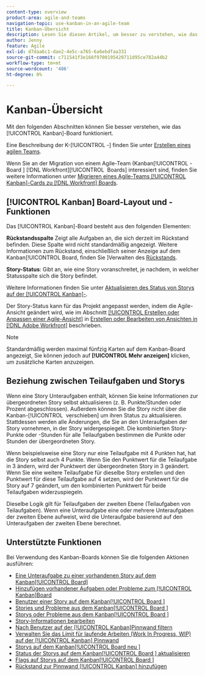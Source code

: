 ```yaml
---
content-type: overview
product-area: agile-and-teams
navigation-topic: use-kanban-in-an-agile-team
title: Kanban-Übersicht
description: Lesen Sie diesen Artikel, um besser zu verstehen, wie das Kanban-Board funktioniert.
author: Jenny
feature: Agile
exl-id: d7daa6c1-dae2-4e5c-a765-6a6ebdfaa331
source-git-commit: c711541f3e166f9700195420711d95ce782a44b2
workflow-type: tm+mt
source-wordcount: '486'
ht-degree: 0%

---
```


# Kanban-Übersicht

<!-- Audited: 01/2024 -->

Mit den folgenden Abschnitten können Sie besser verstehen, wie das [!UICONTROL Kanban]-Board funktioniert.

Eine Beschreibung der K-[!UICONTROL -] finden Sie unter [Erstellen eines agilen Teams](/help/quicksilver/agile/get-started-with-agile-in-workfront/create-an-agile-team.md).

Wenn Sie an der Migration von einem Agile-Team (Kanban[!UICONTROL -Board &#x200B;] [!DNL Workfront]&#x200B;[!UICONTROL &#x200B; Boards] interessiert sind, finden Sie weitere Informationen unter [Migrieren eines Agile-Teams [!UICONTROL Kanban]-Cards zu [!DNL Workfront] Boards](/help/quicksilver/agile/use-boards-agile-planning-tools/migrate-kanban-cards-to-boards.md).

## [!UICONTROL Kanban] Board-Layout und -Funktionen

Das [!UICONTROL Kanban]-Board besteht aus den folgenden Elementen:

**Rückstandsspalte** Zeigt alle Aufgaben an, die sich derzeit im Rückstand befinden. Diese Spalte wird nicht standardmäßig angezeigt. Weitere Informationen zum Rückstand, einschließlich seiner Anzeige auf dem Kanban[!UICONTROL Board, finden Sie &#x200B;]Verwalten des [&#x200B; Rückstands](../../agile/work-in-an-agile-environment/manage-the-agile-backlog.md).

**Story-Status**: Gibt an, wie eine Story voranschreitet, je nachdem, in welcher Statusspalte sich die Story befindet.

Weitere Informationen finden Sie unter [Aktualisieren des Status von Storys auf der [!UICONTROL Kanban]-](../../agile/use-kanban-in-an-agile-team/update-the-status-of-stories.md).

Der Story-Status kann für das Projekt angepasst werden, indem die Agile-Ansicht geändert wird, wie im Abschnitt [[!UICONTROL Erstellen oder Anpassen einer Agile-Ansicht]](/help/quicksilver/reports-and-dashboards/reports/reporting-elements/create-edit-views.md#create-or-customize-an-agile-view) in [Erstellen oder Bearbeiten von Ansichten in [!DNL Adobe Workfront]](/help/quicksilver/reports-and-dashboards/reports/reporting-elements/create-edit-views.md) beschrieben.

>[!NOTE]
>
>Standardmäßig werden maximal fünfzig Karten auf dem Kanban-Board angezeigt, Sie können jedoch auf **[!UICONTROL Mehr anzeigen]** klicken, um zusätzliche Karten anzuzeigen.

## Beziehung zwischen Teilaufgaben und Storys

Wenn eine Story Unteraufgaben enthält, können Sie keine Informationen zur übergeordneten Story selbst aktualisieren (z. B. Punkte/Stunden oder Prozent abgeschlossen). Außerdem können Sie die Story nicht über die Kanban-[!UICONTROL &#x200B; verschieben] um ihren Status zu aktualisieren. Stattdessen werden alle Änderungen, die Sie an den Unteraufgaben der Story vornehmen, in der Story widergespiegelt. Die kombinierten Story-Punkte oder -Stunden für alle Teilaufgaben bestimmen die Punkte oder Stunden der übergeordneten Story.

Wenn beispielsweise eine Story nur eine Teilaufgabe mit 4 Punkten hat, hat die Story selbst auch 4 Punkte. Wenn Sie den Punktwert für die Teilaufgabe in 3 ändern, wird der Punktwert der übergeordneten Story in 3 geändert. Wenn Sie eine weitere Teilaufgabe für dieselbe Story erstellen und den Punktwert für diese Teilaufgabe auf 4 setzen, wird der Punktwert für die Story auf 7 geändert, um den kombinierten Punktwert für beide Teilaufgaben widerzuspiegeln.

Dieselbe Logik gilt für Teilaufgaben der zweiten Ebene (Teilaufgaben von Teilaufgaben). Wenn eine Unteraufgabe eine oder mehrere Unteraufgaben der zweiten Ebene aufweist, wird die Unteraufgabe basierend auf den Unteraufgaben der zweiten Ebene berechnet.

## Unterstützte Funktionen

Bei Verwendung des Kanban-Boards können Sie die folgenden Aktionen ausführen:

* [Eine Unteraufgabe zu einer vorhandenen Story auf dem Kanban[!UICONTROL Board &#x200B;]](../../agile/use-kanban-in-an-agile-team/add-a-subtask-to-an-existing-story.md)
* [Hinzufügen vorhandener Aufgaben oder Probleme zum [!UICONTROL Kanban]Board](../../agile/use-kanban-in-an-agile-team/add-existing-tasks-or-issues-to-the-kanban-board.md)
* [Benutzer einer Story auf dem Kanban[!UICONTROL Board &#x200B;]](../../agile/use-kanban-in-an-agile-team/assign-users-to-a-story.md)
* [Stories und Probleme aus dem Kanban[!UICONTROL Board &#x200B;]](../../agile/use-kanban-in-an-agile-team/add-story-from-kanban-board.md)
* [Storys oder Probleme aus dem Kanban[!UICONTROL Board &#x200B;]](../../agile/use-kanban-in-an-agile-team/delete-story-from-kanban-board.md)
* [Story-Informationen bearbeiten](../../agile/use-kanban-in-an-agile-team/edit-story-information.md)
* [Nach Benutzer auf der [!UICONTROL Kanban]Pinnwand filtern](../../agile/use-kanban-in-an-agile-team/filter-by-user.md)
* [Verwalten Sie das Limit für laufende Arbeiten (Work In Progress, WIP) auf der [!UICONTROL Kanban] Pinnwand](../../agile/use-kanban-in-an-agile-team/work-in-progress-limit-on-the-kanban-board.md)
* [Storys auf dem Kanban[!UICONTROL Board neu &#x200B;]](../../agile/use-kanban-in-an-agile-team/reorder-stories-on-the-kanban-board.md)
* [Status der Storys auf dem Kanban[!UICONTROL Board &#x200B;] aktualisieren](../../agile/use-kanban-in-an-agile-team/update-the-status-of-stories.md)
* [Flags auf Storys auf dem Kanban[!UICONTROL Board &#x200B;]](../../agile/use-kanban-in-an-agile-team/use-flags-on-stories.md)
* [Rückstand zur Pinnwand [!UICONTROL Kanban] hinzufügen](../../agile/use-kanban-in-an-agile-team/view-the-backlog-on-the-kanban-board.md)
